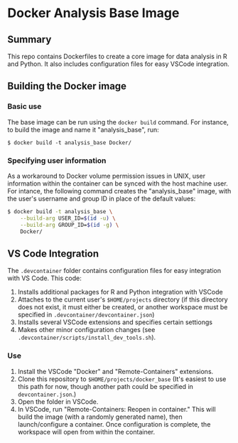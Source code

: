 # Docker Analysis Base Image

## Summary

This repo contains Dockerfiles to create a core image for data analysis in R and Python. It also includes configuration files for easy VSCode integration.

## Building the Docker image

### Basic use

The base image can be run using the `docker build` command. For instance, to build the image and name it "analysis_base", run:

`$ docker build -t analysis_base Docker/` 

### Specifying user information

As a workaround to Docker volume permission issues in UNIX, user information within the container can be synced with the host machine user. For intance, the following command creates the "analysis_base" image, with the user's username and group ID in place of the default values:

```bash
$ docker build -t analysis_base \
    --build-arg USER_ID=$(id -u) \
    --build-arg GROUP_ID=$(id -g) \
    Docker/
```

## VS Code Integration

The `.devcontainer` folder contains configuration files for easy integration with VS Code. This code: 

1. Installs additional packages for R and Python integration with VSCode
2. Attaches to the current user's `$HOME/projects` directory (if this directory does not exist, it must either be created, or another workspace must be specified in `.devcontainer/devcontainer.json`)
3. Installs several VSCode extensions and specifies certain settiongs
4. Makes other minor configuration changes (see `.devcontainer/scripts/install_dev_tools.sh`).

### Use

1. Install the VSCode "Docker" and "Remote-Containers" extensions.
2. Clone this repository to `$HOME/projects/docker_base` (It's easiest to use this path for now, though another path could be specified in `devcontainer.json`.)
3. Open the folder in VSCode.
4. In VSCode, run "Remote-Containers: Reopen in container." This will build the image (with a randomly generated name), then launch/configure a container. Once configuration is complete, the workspace will open from within the container.
